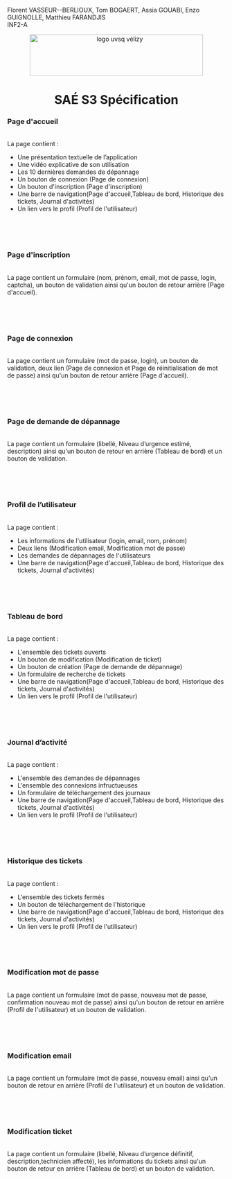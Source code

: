 Florent VASSEUR--BERLIOUX, Tom BOGAERT, Assia GOUABI, Enzo GUIGNOLLE, Matthieu FARANDJIS<br>
INF2-A

<div align="center">
<img height="95" width="400" src="img/IUT_Velizy_Villacoublay_logo_2020_ecran.png" title="logo uvsq vélizy"/>

# SAÉ S3  Spécification
</div>


<h3>Page d'accueil</h3></br>
La page contient :

- Une présentation textuelle de l’application 
- Une vidéo explicative de son utilisation 
- Les 10 dernières demandes de dépannage 
- Un bouton de connexion (Page de connexion)
- Un bouton d'inscription (Page d'inscription)
- Une barre de navigation(Page d'accueil,Tableau de bord, Historique des tickets, Journal d'activités)
- Un lien vers le profil (Profil de l'utilisateur)

</br></br></br>
<h3>Page d'inscription</h3></br>
La page contient un formulaire (nom, prénom, email, mot de passe, login, captcha), un bouton de validation ainsi qu'un bouton de retour arrière (Page d'accueil).

</br></br></br>
<h3>Page de connexion</h3></br>
La page contient un formulaire (mot de passe, login), un bouton de validation, deux lien (Page de connexion et Page de réinitialisation de mot de passe) ainsi qu'un bouton de retour arrière (Page d'accueil).

</br></br></br>
<h3>Page de demande de dépannage</h3></br>
La page contient un formulaire (libellé, Niveau d’urgence estimé, description) ainsi qu'un bouton de retour en arrière (Tableau de bord) et un bouton de validation.

</br></br></br>
<h3>Profil de l’utilisateur</h3></br>
La page contient :

- Les informations de l'utilisateur (login, email, nom, prénom)
- Deux liens (Modification email, Modification mot de passe)
- Les demandes de dépannages de l'utilisateurs 
- Une barre de navigation(Page d'accueil,Tableau de bord, Historique des tickets, Journal d'activités)

</br></br></br>
<h3>Tableau de bord</h3></br>
La page contient :

- L'ensemble des tickets ouverts
- Un bouton de modification (Modification de ticket)
- Un bouton de création (Page de demande de dépannage)
- Un formulaire de recherche de tickets
- Une barre de navigation(Page d'accueil,Tableau de bord, Historique des tickets, Journal d'activités)
- Un lien vers le profil (Profil de l'utilisateur)

</br></br></br>
<h3>Journal d’activité</h3></br>
La page contient :

- L'ensemble des demandes de dépannages
- L'ensemble des connexions infructueuses
- Un formulaire de téléchargement des journaux
- Une barre de navigation(Page d'accueil,Tableau de bord, Historique des tickets, Journal d'activités)
- Un lien vers le profil (Profil de l'utilisateur)

</br></br></br>
<h3>Historique des tickets </h3></br>
La page contient :

- L'ensemble des tickets fermés
- Un bouton de téléchargement de l'historique
- Une barre de navigation(Page d'accueil,Tableau de bord, Historique des tickets, Journal d'activités)
- Un lien vers le profil (Profil de l'utilisateur)

</br></br></br>
<h3>Modification mot de passe</h3></br>
La page contient un formulaire (mot de passe, nouveau mot de passe, confirmation nouveau mot de passe) ainsi qu'un bouton de retour en arrière (Profil de l'utilisateur) et un bouton de validation.

</br></br></br>
<h3>Modification email</h3></br>
La page contient un formulaire (mot de passe, nouveau email) ainsi qu'un bouton de retour en arrière (Profil de l'utilisateur) et un bouton de validation.

</br></br></br>
<h3>Modification ticket</h3></br>
La page contient un formulaire (libellé, Niveau d’urgence définitif, description,technicien affecté), les informations du tickets ainsi qu'un bouton de retour en arrière (Tableau de bord) et un bouton de validation.
